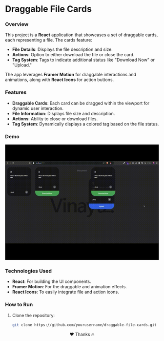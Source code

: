 # Draggable File Cards

### Overview
This project is a **React** application that showcases a set of draggable cards, each representing a file. The cards feature:
- **File Details**: Displays the file description and size.
- **Actions**: Option to either download the file or close the card.
- **Tag System**: Tags to indicate additional status like "Download Now" or "Upload."

The app leverages **Framer Motion** for draggable interactions and animations, along with **React Icons** for action buttons.

### Features
- **Draggable Cards**: Each card can be dragged within the viewport for dynamic user interaction.
- **File Information**: Displays file size and description.
- **Actions**: Ability to close or download files.
- **Tag System**: Dynamically displays a colored tag based on the file status.

### Demo
<div align="center">
  <img src="demo.gif" alt="Draggable File Cards Demo" />
</div>

### Technologies Used
- **React**: For building the UI components.
- **Framer Motion**: For the draggable and animation effects.
- **React Icons**: To easily integrate file and action icons.

### How to Run
1. Clone the repository:
   ```bash
   git clone https://github.com/yourusername/draggable-file-cards.git

<div align="center">
  ❤️ Thanks 🔥
</div>
